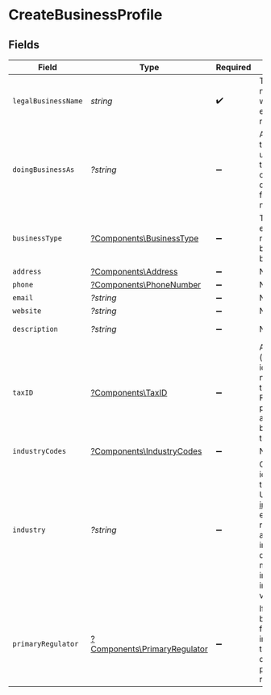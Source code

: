 # CreateBusinessProfile


## Fields

| Field                                                                                                                                                                                                                                                 | Type                                                                                                                                                                                                                                                  | Required                                                                                                                                                                                                                                              | Description                                                                                                                                                                                                                                           | Example                                                                                                                                                                                                                                               |
| ----------------------------------------------------------------------------------------------------------------------------------------------------------------------------------------------------------------------------------------------------- | ----------------------------------------------------------------------------------------------------------------------------------------------------------------------------------------------------------------------------------------------------- | ----------------------------------------------------------------------------------------------------------------------------------------------------------------------------------------------------------------------------------------------------- | ----------------------------------------------------------------------------------------------------------------------------------------------------------------------------------------------------------------------------------------------------- | ----------------------------------------------------------------------------------------------------------------------------------------------------------------------------------------------------------------------------------------------------- |
| `legalBusinessName`                                                                                                                                                                                                                                   | *string*                                                                                                                                                                                                                                              | :heavy_check_mark:                                                                                                                                                                                                                                    | The legal name under which the entity is registered.                                                                                                                                                                                                  | Classbooker, LLC                                                                                                                                                                                                                                      |
| `doingBusinessAs`                                                                                                                                                                                                                                     | *?string*                                                                                                                                                                                                                                             | :heavy_minus_sign:                                                                                                                                                                                                                                    | A registered trade name under which the business operates, if different from its legal name.                                                                                                                                                          |                                                                                                                                                                                                                                                       |
| `businessType`                                                                                                                                                                                                                                        | [?Components\BusinessType](../../Models/Components/BusinessType.md)                                                                                                                                                                                   | :heavy_minus_sign:                                                                                                                                                                                                                                    | The type of entity represented by this business.                                                                                                                                                                                                      | llc                                                                                                                                                                                                                                                   |
| `address`                                                                                                                                                                                                                                             | [?Components\Address](../../Models/Components/Address.md)                                                                                                                                                                                             | :heavy_minus_sign:                                                                                                                                                                                                                                    | N/A                                                                                                                                                                                                                                                   |                                                                                                                                                                                                                                                       |
| `phone`                                                                                                                                                                                                                                               | [?Components\PhoneNumber](../../Models/Components/PhoneNumber.md)                                                                                                                                                                                     | :heavy_minus_sign:                                                                                                                                                                                                                                    | N/A                                                                                                                                                                                                                                                   |                                                                                                                                                                                                                                                       |
| `email`                                                                                                                                                                                                                                               | *?string*                                                                                                                                                                                                                                             | :heavy_minus_sign:                                                                                                                                                                                                                                    | N/A                                                                                                                                                                                                                                                   | jordan.lee@classbooker.dev                                                                                                                                                                                                                            |
| `website`                                                                                                                                                                                                                                             | *?string*                                                                                                                                                                                                                                             | :heavy_minus_sign:                                                                                                                                                                                                                                    | N/A                                                                                                                                                                                                                                                   |                                                                                                                                                                                                                                                       |
| `description`                                                                                                                                                                                                                                         | *?string*                                                                                                                                                                                                                                             | :heavy_minus_sign:                                                                                                                                                                                                                                    | N/A                                                                                                                                                                                                                                                   | Local fitness gym paying out instructors                                                                                                                                                                                                              |
| `taxID`                                                                                                                                                                                                                                               | [?Components\TaxID](../../Models/Components/TaxID.md)                                                                                                                                                                                                 | :heavy_minus_sign:                                                                                                                                                                                                                                    | An EIN (employer identification number) for the business. For sole proprietors, an SSN can be used as the EIN.                                                                                                                                        |                                                                                                                                                                                                                                                       |
| `industryCodes`                                                                                                                                                                                                                                       | [?Components\IndustryCodes](../../Models/Components/IndustryCodes.md)                                                                                                                                                                                 | :heavy_minus_sign:                                                                                                                                                                                                                                    | N/A                                                                                                                                                                                                                                                   |                                                                                                                                                                                                                                                       |
| `industry`                                                                                                                                                                                                                                            | *?string*                                                                                                                                                                                                                                             | :heavy_minus_sign:                                                                                                                                                                                                                                    | Classification identifier for the industry. Use the [GET industries](https://docs.moov.io/api/enrichment/form-shortening/industries/get/) endpoint to retrieve an array of valid industry details for a merchant, inducing all industry field values. | electronics-appliances                                                                                                                                                                                                                                |
| `primaryRegulator`                                                                                                                                                                                                                                    | [?Components\PrimaryRegulator](../../Models/Components/PrimaryRegulator.md)                                                                                                                                                                           | :heavy_minus_sign:                                                                                                                                                                                                                                    | If the business is a financial institution, this field describes its primary regulator.                                                                                                                                                               |                                                                                                                                                                                                                                                       |